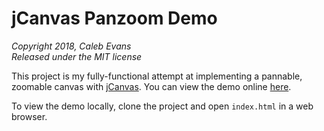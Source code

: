# jCanvas Panzoom Demo

*Copyright 2018, Caleb Evans*  
*Released under the MIT license*

This project is my fully-functional attempt at implementing a pannable, zoomable
canvas with [jCanvas](https://projects.calebevans.me/jcanvas/). You can view the
demo online [here](https://projects.calebevans.me/jcanvas-panzoom-demo/).

To view the demo locally, clone the project and open `index.html` in a web
browser.

